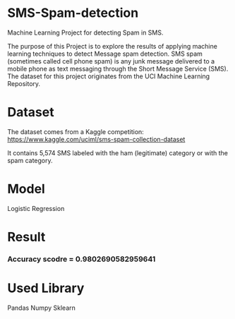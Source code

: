 # SMS-Spam-detection
Machine Learning  Project for detecting Spam in SMS.

The purpose of this Project is to explore the results of applying machine learning techniques to detect Message spam detection. SMS spam (sometimes called cell phone spam) is any junk message delivered to a mobile phone as text messaging through the Short Message Service (SMS). The dataset for this project originates from the UCI Machine Learning Repository.

# Dataset
The dataset comes from a Kaggle competition: https://www.kaggle.com/uciml/sms-spam-collection-dataset

It contains 5,574 SMS labeled with the ham (legitimate) category or with the spam category.

# Model
Logistic Regression

# Result
### Accuracy scodre = 0.9802690582959641

# Used Library

Pandas
Numpy
Sklearn
